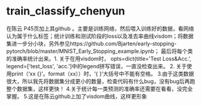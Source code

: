# train_classify_chenyun
在陈云 P45页加上其github 。主要是训练网络，然后喂入训练好的数据，看网络认为属于什么标签；统计训练和测试阶段的loss以及准去率曲线visdom；将数据集进一步分小块，另外参见https://github.com/Bjarten/early-stopping-pytorch/blob/master/MNIST_Early_Stopping_example.ipynb； 最后将每个类的准确率统计出来。1. 关于在用visdom时， opts=dict(title='Test Loss&amp;Acc.', legend=['test_loss', 'acc.']中的legend拼写错误，一直没检查出来。 2. 关于使用print（‘xx {}’。format（xx））时，‘{ }’大括号中不能有空格。 3.由于这类数据很大，所以我先将数据集分成更小的数量，检查代码有什么bug，没有bug后再跑整个数据集，这样更快！ 4.关于统计每一类预测的准确率还需要在看看，没完全掌握。 5.这是在陈云github上加了visdom曲线，这样更形象
